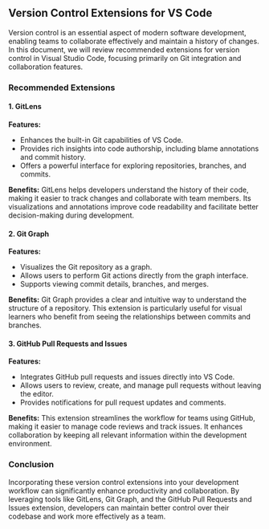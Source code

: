 ## Version Control Extensions for VS Code

Version control is an essential aspect of modern software development, enabling teams to collaborate effectively and maintain a history of changes. In this document, we will review recommended extensions for version control in Visual Studio Code, focusing primarily on Git integration and collaboration features.

### Recommended Extensions

#### 1. GitLens

**Features:**
- Enhances the built-in Git capabilities of VS Code.
- Provides rich insights into code authorship, including blame annotations and commit history.
- Offers a powerful interface for exploring repositories, branches, and commits.

**Benefits:**
GitLens helps developers understand the history of their code, making it easier to track changes and collaborate with team members. Its visualizations and annotations improve code readability and facilitate better decision-making during development.

#### 2. Git Graph

**Features:**
- Visualizes the Git repository as a graph.
- Allows users to perform Git actions directly from the graph interface.
- Supports viewing commit details, branches, and merges.

**Benefits:**
Git Graph provides a clear and intuitive way to understand the structure of a repository. This extension is particularly useful for visual learners who benefit from seeing the relationships between commits and branches.

#### 3. GitHub Pull Requests and Issues

**Features:**
- Integrates GitHub pull requests and issues directly into VS Code.
- Allows users to review, create, and manage pull requests without leaving the editor.
- Provides notifications for pull request updates and comments.

**Benefits:**
This extension streamlines the workflow for teams using GitHub, making it easier to manage code reviews and track issues. It enhances collaboration by keeping all relevant information within the development environment.

### Conclusion

Incorporating these version control extensions into your development workflow can significantly enhance productivity and collaboration. By leveraging tools like GitLens, Git Graph, and the GitHub Pull Requests and Issues extension, developers can maintain better control over their codebase and work more effectively as a team.